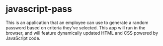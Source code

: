 # javascript-pass
This is an application that an employee can use to generate a random password based on criteria they've selected. This app will run in the browser, and will feature dynamically updated HTML and CSS powered by JavaScript code.
